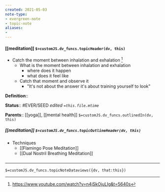 ```yaml
---
created: 2021-05-03
note-type: 
- evergreen-note
- topic-note
aliases:
- 
---
```


#### [[meditation]] `$=customJS.dv_funcs.topicHeader(dv, this)`

- Catch the moment between inhalation and exhalation [^1]
	- What is the moment between inhalation and exhalation
		- where does it happen
		- what does it feel like
	- Catch that moment and observe it
		- "It's not about the answer it's about training yourself to look"

**Definition**::

**Status**:: #EVER/SEED 
*edited `=this.file.mtime`*

**Parents**:: [[yoga]], [[mental health]]
`$=customJS.dv_funcs.outlinedIn(dv, this)`

##### [[meditation]] `$=customJS.dv_funcs.topicOutlineHeader(dv, this)`
- Techniques
	- [[Flamingo Pose Meditation]]
	- [[Dual Nostril Breathing Meditation]]

[^1]: https://www.youtube.com/watch?v=n4jSkOjuLIg&t=5640s

### <hr class="dataviews"/>

`$=customJS.dv_funcs.topicNoteDataviews({dv, that:this})`

